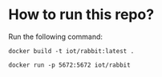# How to run this repo?

Run the following command:

`docker build -t iot/rabbit:latest .`

`docker run -p 5672:5672 iot/rabbit`
